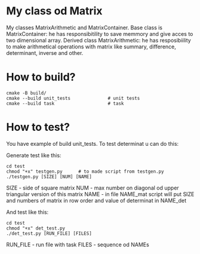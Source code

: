 # My class od Matrix
My classes MatrixArithmetic and MatrixContainer.
Base class is MatrixContainer: he has responsibitility to save memmory and give acces to two dimensional array.
Derived class MatrixArithmetic: he has resposibiility to make arithmetical operations with matrix like summary, difference, determinant, inverse and other.

# How to build?


```
cmake -B build/
cmake --build unit_tests              # unit tests
cmake --build task                    # task
```

# How to test?

You have example of build unit_tests. To test determinat u can do this:

Generate test like this:
```
cd test
chmod "+x" testgen.py      # to made script from testgen.py
./testgen.py [SIZE] [NUM] [NAME] 
```
SIZE - side of square matrix
NUM  - max number on diagonal od upper triangular version of this matrix
NAME - in file NAME_mat script will put SIZE and numbers of matrix in row order and value of determinat in NAME_det

And test like this:
```
cd test
chmod "+x" det_test.py
./det_test.py [RUN_FILE] [FILES] 
```
RUN_FILE - run file with task
FILES    - sequence od NAMEs